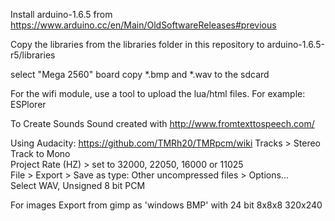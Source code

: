 Install arduino-1.6.5 from https://www.arduino.cc/en/Main/OldSoftwareReleases#previous


Copy the libraries from the libraries folder in this repository to arduino-1.6.5-r5/libraries

select "Mega 2560" board
copy *.bmp and *.wav to the sdcard

For the wifi module, use a tool to upload the lua/html files. For example: ESPlorer


To Create Sounds
Sound created with 
http://www.fromtexttospeech.com/

Using Audacity:
https://github.com/TMRh20/TMRpcm/wiki
Tracks > Stereo Track to Mono    
Project Rate (HZ) > set to 32000, 22050, 16000 or 11025    
File > Export > Save as type: Other uncompressed files > Options...    
Select WAV, Unsigned 8 bit PCM    

For images
Export from gimp as 'windows BMP' with 24 bit 8x8x8  320x240

